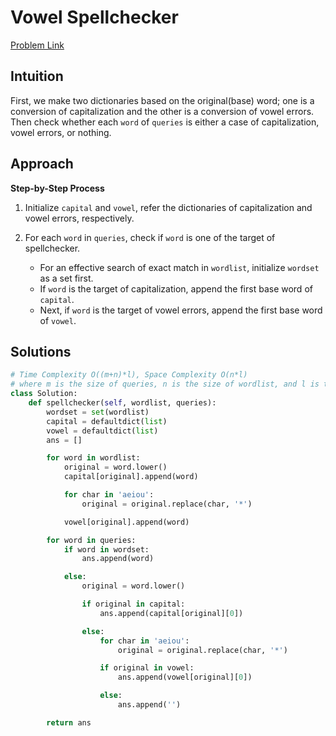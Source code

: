 **Vowel Spellchecker**
=
[Problem Link](https://leetcode.com/problems/vowel-spellchecker/description)

## Intuition
First, we make two dictionaries based on the original(base) word; one is a conversion of capitalization and the 
other is a conversion of vowel errors. Then check whether each `word` of `queries` is either a case of capitalization, 
vowel errors, or nothing.

## Approach
**Step-by-Step Process**

1. Initialize `capital` and `vowel`, refer the dictionaries of capitalization and vowel errors, respectively.

2. For each `word` in `queries`, check if `word` is one of the target of spellchecker.
    - For an effective search of exact match in `wordlist`, initialize `wordset` as a set first.
    - If `word` is the target of capitalization, append the first base word of `capital`.
    - Next, if `word` is the target of vowel errors, append the first base word of `vowel`.
  
## Solutions
```python
# Time Complexity O((m+n)*l), Space Complexity O(n*l)
# where m is the size of queries, n is the size of wordlist, and l is the max length of words
class Solution:
    def spellchecker(self, wordlist, queries):
        wordset = set(wordlist)
        capital = defaultdict(list)
        vowel = defaultdict(list)
        ans = []

        for word in wordlist:
            original = word.lower()
            capital[original].append(word)

            for char in 'aeiou':
                original = original.replace(char, '*')

            vowel[original].append(word)

        for word in queries:
            if word in wordset:
                ans.append(word)

            else:
                original = word.lower()

                if original in capital:
                    ans.append(capital[original][0])

                else:
                    for char in 'aeiou':
                        original = original.replace(char, '*')

                    if original in vowel:
                        ans.append(vowel[original][0])

                    else:
                        ans.append('')

        return ans
```
